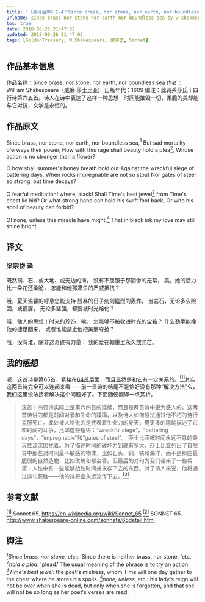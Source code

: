 ```yaml
---
title: '《英诗金库》I-4：Since brass, nor stone, nor earth, nor boundless sea, by W. Shakespeare'
urlname: since-brass-nor-stone-nor-earth-nor-boundless-sea-by-w-shakespeare
toc: true
date: 2018-06-26 21:47:02
updated: 2018-06-26 21:47:02
tags: [GoldenTreasury, W.Shakespeare, 梁宗岱, Sonnet]
---
```


## 作品基本信息

作品名称：Since brass, nor stone, nor earth, nor boundless sea
作者：William Shakespeare（威廉·莎士比亚）
出版年代：1609
编注：此诗系莎氏十四行诗第六五首。诗人在诗中表达了这样一种思想：时间能摧毁一切，柔脆的美却能与它对抗，文学是永恒的。

## 作品原文

Since brass, nor stone, nor earth, nor boundless sea,<a href="#note1" id="note1ref"><sup>1</sup></a>
But sad mortality o'erways their power,
How with this rage shall beauty hold a plea<a href="#note2" id="note2ref"><sup>2</sup></a>,
Whose action is no stronger than a flower?

O how shall summer's honey breath hold out
Against the wreckful siege of battering days,
When rocks impregnable are not so stout
Nor gates of steel so strong, but time decays?

O fearful meditation! where, alack!
Shall Time's best jewel<a href="#note3" id="note3ref"><sup>3</sup></a> from Time's chest lie hid?
Or what strong hand can hold his swift foot back,
Or who his spoil of beauty can forbid?

O! none, unless this miracle have might,<a href="#note4" id="note4ref"><sup>4</sup></a>
That in black ink my love may still shine bright.


## 译文
### 梁宗岱 译

既然铜、石、或大地、或无边的海，
没有不屈服于那阴惨的无常，
美，她的活力比一朵花还柔脆，
怎能和他那肃杀的严威抵抗？

哦，夏天温馨的呼息怎能支持
残暴的日子刻刻猛烈的轰炸，
当岩石，无论多么险固，或钢扉，
无论多坚强，都要被时光熔化？

哦，骇人的思想！时光的珍饰，唉，
怎能够不被收进时光的宝箱？
什么劲手能挽他的捷足回来，
或者谁能禁止他把美丽夺抢？

哦，没有谁，除非这奇迹有力量：
我的爱在翰墨里永久放光芒。


## 我的感想

呃，这首诗是第65首，紧接在[64首](/post/when-i-have-seen-by-time-s-fell-hand-defaced-by-w-shakespeare)后面，而且显然是和它有一定关系的。<a href="#bib1" id="bib1ref"><sup>[1]</sup></a>其实这两首诗完全可以连起来看——前一首诗的结尾不是恰好没有那种“解决方法”么，我们这里设法接着解决这个问题好了。下面随便翻译一点赏析。

>这首十四行诗实际上是第六四首的延续，而且是两首诗中更为感人的。这两首诗讲的都是时间对爱和生命的蹂躏，以及诗人如何设法通过他不朽的诗行克服死亡。此处被人格化的是代表着生命力的夏天，用更多的隐喻描述了它和时间的斗争，比如这些短语：“wreckful siege”，“battering days”，“impregnable”和“gates of steel”。
莎士比亚被时间永远不息的毁灭性深深困扰着。为了描述时间的破坏力到底有多大，莎士比亚列出了自然界中那些对时间最不敏感的物体，比如石头、铜、铁和海洋，而不是那些最脆弱的自然造物，比如玫瑰和郁金香。但最后的对句为我们带来了一些希望：人性中有一些能够战胜时间并永存下去的东西。对于诗人来说，他将通过诗句获胜——他的诗将会永远流传下去。<a href="#bib2" id="bib2ref"><sup>[2]</sup></a>

## 参考文献
<a id="bib1" href="#bib1ref"><sup>[1]</sup></a> Sonnet 65. <https://en.wikipedia.org/wiki/Sonnet_65>
<a id="bib2" href="#bib2ref"><sup>[2]</sup></a> SONNET 65. <http://www.shakespeare-online.com/sonnets/65detail.html>

## 脚注
<a id="note1" href="#note1ref"><sup>1</sup></a>*Since brass, nor stone, etc.*: 'Since there is neither brass, nor stone, 'etc.
<a id="note2" href="#note2ref"><sup>2</sup></a>*hold a plea*: 'plead.' The usual meaning of the phrase is to try an action.
<a id="note3" href="#note3ref"><sup>3</sup></a>*Time's best jewel*: the poet's mistress, whom Time will one day gather to the chest where he stores his spoils.
<a id="note4" href="#note4ref"><sup>4</sup></a>*none, unless*, etc.: his lady's reign will not be over when she is dead, but only when she is forgotten, and that she will not be so long as her poet's verses are read.
